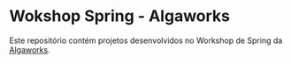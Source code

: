 # Wokshop Spring - Algaworks

Este repositório contém projetos desenvolvidos no Workshop de Spring da [Algaworks](http://www.algaworks.com).
